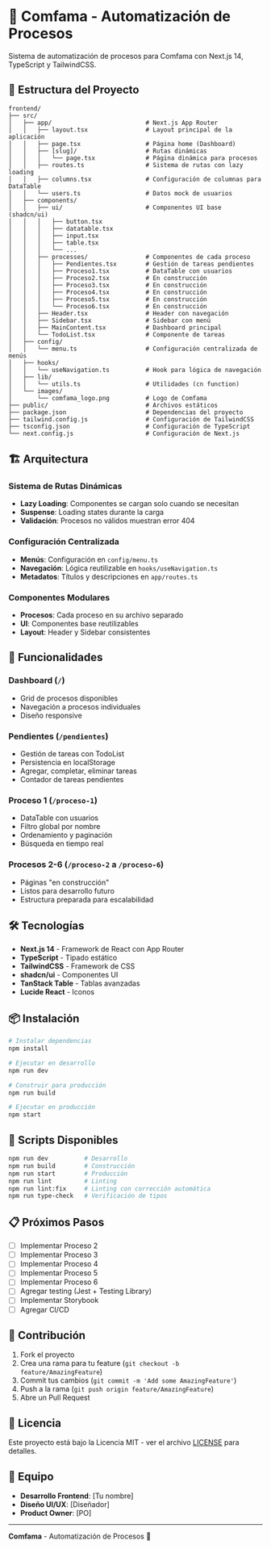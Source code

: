 # 🚀 Comfama - Automatización de Procesos

Sistema de automatización de procesos para Comfama con Next.js 14, TypeScript y TailwindCSS.

## 📁 Estructura del Proyecto

```
frontend/
├── src/
│   ├── app/                          # Next.js App Router
│   │   ├── layout.tsx                # Layout principal de la aplicación
│   │   ├── page.tsx                  # Página home (Dashboard)
│   │   ├── [slug]/                   # Rutas dinámicas
│   │   │   └── page.tsx              # Página dinámica para procesos
│   │   ├── routes.ts                 # Sistema de rutas con lazy loading
│   │   ├── columns.tsx               # Configuración de columnas para DataTable
│   │   └── users.ts                  # Datos mock de usuarios
│   ├── components/
│   │   ├── ui/                       # Componentes UI base (shadcn/ui)
│   │   │   ├── button.tsx
│   │   │   ├── datatable.tsx
│   │   │   ├── input.tsx
│   │   │   ├── table.tsx
│   │   │   └── ...
│   │   ├── processes/                # Componentes de cada proceso
│   │   │   ├── Pendientes.tsx        # Gestión de tareas pendientes
│   │   │   ├── Proceso1.tsx          # DataTable con usuarios
│   │   │   ├── Proceso2.tsx          # En construcción
│   │   │   ├── Proceso3.tsx          # En construcción
│   │   │   ├── Proceso4.tsx          # En construcción
│   │   │   ├── Proceso5.tsx          # En construcción
│   │   │   └── Proceso6.tsx          # En construcción
│   │   ├── Header.tsx                # Header con navegación
│   │   ├── Sidebar.tsx               # Sidebar con menú
│   │   ├── MainContent.tsx           # Dashboard principal
│   │   └── TodoList.tsx              # Componente de tareas
│   ├── config/
│   │   └── menu.ts                   # Configuración centralizada de menús
│   ├── hooks/
│   │   └── useNavigation.ts          # Hook para lógica de navegación
│   ├── lib/
│   │   └── utils.ts                  # Utilidades (cn function)
│   └── images/
│       └── comfama_logo.png          # Logo de Comfama
├── public/                           # Archivos estáticos
├── package.json                      # Dependencias del proyecto
├── tailwind.config.js                # Configuración de TailwindCSS
├── tsconfig.json                     # Configuración de TypeScript
└── next.config.js                    # Configuración de Next.js
```

## 🏗️ Arquitectura

### **Sistema de Rutas Dinámicas**

- **Lazy Loading**: Componentes se cargan solo cuando se necesitan
- **Suspense**: Loading states durante la carga
- **Validación**: Procesos no válidos muestran error 404

### **Configuración Centralizada**

- **Menús**: Configuración en `config/menu.ts`
- **Navegación**: Lógica reutilizable en `hooks/useNavigation.ts`
- **Metadatos**: Títulos y descripciones en `app/routes.ts`

### **Componentes Modulares**

- **Procesos**: Cada proceso en su archivo separado
- **UI**: Componentes base reutilizables
- **Layout**: Header y Sidebar consistentes

## 🚀 Funcionalidades

### **Dashboard (`/`)**

- Grid de procesos disponibles
- Navegación a procesos individuales
- Diseño responsive

### **Pendientes (`/pendientes`)**

- Gestión de tareas con TodoList
- Persistencia en localStorage
- Agregar, completar, eliminar tareas
- Contador de tareas pendientes

### **Proceso 1 (`/proceso-1`)**

- DataTable con usuarios
- Filtro global por nombre
- Ordenamiento y paginación
- Búsqueda en tiempo real

### **Procesos 2-6 (`/proceso-2` a `/proceso-6`)**

- Páginas "en construcción"
- Listos para desarrollo futuro
- Estructura preparada para escalabilidad

## 🛠️ Tecnologías

- **Next.js 14** - Framework de React con App Router
- **TypeScript** - Tipado estático
- **TailwindCSS** - Framework de CSS
- **shadcn/ui** - Componentes UI
- **TanStack Table** - Tablas avanzadas
- **Lucide React** - Iconos

## 📦 Instalación

```bash
# Instalar dependencias
npm install

# Ejecutar en desarrollo
npm run dev

# Construir para producción
npm run build

# Ejecutar en producción
npm start
```

## 🔧 Scripts Disponibles

```bash
npm run dev          # Desarrollo
npm run build        # Construcción
npm run start        # Producción
npm run lint         # Linting
npm run lint:fix     # Linting con corrección automática
npm run type-check   # Verificación de tipos
```

## 📋 Próximos Pasos

- [ ] Implementar Proceso 2
- [ ] Implementar Proceso 3
- [ ] Implementar Proceso 4
- [ ] Implementar Proceso 5
- [ ] Implementar Proceso 6
- [ ] Agregar testing (Jest + Testing Library)
- [ ] Implementar Storybook
- [ ] Agregar CI/CD

## 🤝 Contribución

1. Fork el proyecto
2. Crea una rama para tu feature (`git checkout -b feature/AmazingFeature`)
3. Commit tus cambios (`git commit -m 'Add some AmazingFeature'`)
4. Push a la rama (`git push origin feature/AmazingFeature`)
5. Abre un Pull Request

## 📄 Licencia

Este proyecto está bajo la Licencia MIT - ver el archivo [LICENSE](LICENSE) para detalles.

## 👥 Equipo

- **Desarrollo Frontend**: [Tu nombre]
- **Diseño UI/UX**: [Diseñador]
- **Product Owner**: [PO]

---

**Comfama** - Automatización de Procesos 🚀
